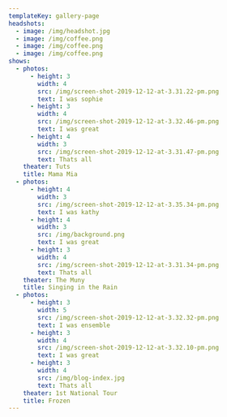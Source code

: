 ```yaml
---
templateKey: gallery-page
headshots:
  - image: /img/headshot.jpg
  - image: /img/coffee.png
  - image: /img/coffee.png
  - image: /img/coffee.png
shows:
  - photos:
      - height: 3
        width: 4
        src: /img/screen-shot-2019-12-12-at-3.31.22-pm.png
        text: I was sophie
      - height: 3
        width: 4
        src: /img/screen-shot-2019-12-12-at-3.32.46-pm.png
        text: I was great
      - height: 4
        width: 3
        src: /img/screen-shot-2019-12-12-at-3.31.47-pm.png
        text: Thats all
    theater: Tuts
    title: Mama Mia
  - photos:
      - height: 4
        width: 3
        src: /img/screen-shot-2019-12-12-at-3.35.34-pm.png
        text: I was kathy
      - height: 4
        width: 3
        src: /img/background.png
        text: I was great
      - height: 3
        width: 4
        src: /img/screen-shot-2019-12-12-at-3.31.34-pm.png
        text: Thats all
    theater: The Muny
    title: Singing in the Rain
  - photos:
      - height: 3
        width: 5
        src: /img/screen-shot-2019-12-12-at-3.32.32-pm.png
        text: I was ensemble
      - height: 3
        width: 4
        src: /img/screen-shot-2019-12-12-at-3.32.10-pm.png
        text: I was great
      - height: 3
        width: 4
        src: /img/blog-index.jpg
        text: Thats all
    theater: 1st National Tour
    title: Frozen
---
```


